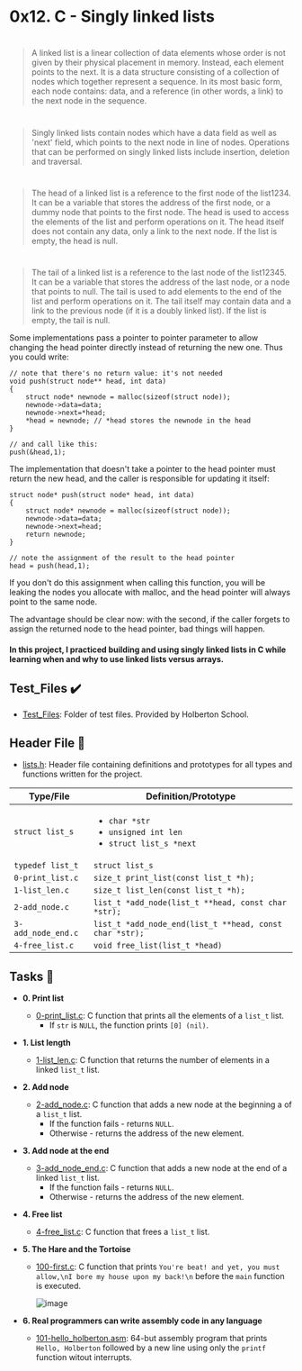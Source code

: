 # 0x12. C - Singly linked lists
#
>A linked list is a linear collection of data elements whose order is not given by their physical placement in memory. Instead, each element points to the next. It is a data structure consisting of a collection of nodes which together represent a sequence. In its most basic form, each node contains: data, and a reference (in other words, a link) to the next node in the sequence.
#
>Singly linked lists contain nodes which have a data field as well as 'next' field, which points to the next node in line of nodes. Operations that can be performed on singly linked lists include insertion, deletion and traversal.
#
>The head of a linked list is a reference to the first node of the list1234. It can be a variable that stores the address of the first node, or a dummy node that points to the first node. The head is used to access the elements of the list and perform operations on it. The head itself does not contain any data, only a link to the next node. If the list is empty, the head is null.
#
>The tail of a linked list is a reference to the last node of the list12345. It can be a variable that stores the address of the last node, or a node that points to null. The tail is used to add elements to the end of the list and perform operations on it. The tail itself may contain data and a link to the previous node (if it is a doubly linked list). If the list is empty, the tail is null.

Some implementations pass a pointer to pointer parameter to allow changing the head pointer directly instead of returning the new one. Thus you could write:

```
// note that there's no return value: it's not needed
void push(struct node** head, int data)
{
    struct node* newnode = malloc(sizeof(struct node));
    newnode->data=data;
    newnode->next=*head;
    *head = newnode; // *head stores the newnode in the head
}
```

```
// and call like this:
push(&head,1);
```

The implementation that doesn't take a pointer to the head pointer must return the new head, and the caller is responsible for updating it itself:

```
struct node* push(struct node* head, int data)
{
    struct node* newnode = malloc(sizeof(struct node));
    newnode->data=data;
    newnode->next=head;
    return newnode;
}
```

```
// note the assignment of the result to the head pointer
head = push(head,1);
```

If you don't do this assignment when calling this function, you will be leaking the nodes you allocate with malloc, and the head pointer will always point to the same node.

The advantage should be clear now: with the second, if the caller forgets to assign the returned node to the head pointer, bad things will happen.

#### In this project, I practiced building and using singly linked lists in C while learning when and why to use linked lists versus arrays.

## Test_Files :heavy_check_mark:

* [Test_Files](./Test_Files): Folder of test files. Provided by Holberton School.

## Header File :file_folder:

* [lists.h](./lists.h): Header file containing definitions and prototypes for all
types and functions written for the project.

| Type/File          | Definition/Prototype                                                                   |
| ------------------ | -------------------------------------------------------------------------------------- |
| `struct list_s`    | <ul><li>`char *str`</li><li>`unsigned int len`</li><li>`struct list_s *next`</li></ul> |
| `typedef list_t`   | `struct list_s`                                                                        |
| `0-print_list.c`   | `size_t print_list(const list_t *h);`                                                  |
| `1-list_len.c`     | `size_t list_len(const list_t *h);`                                                    |
| `2-add_node.c`     | `list_t *add_node(list_t **head, const char *str);`                                    |
| `3-add_node_end.c` | `list_t *add_node_end(list_t **head, const char *str);`                                |
| `4-free_list.c`    | `void free_list(list_t *head)`                                                         |

## Tasks :page_with_curl:

* **0. Print list**
  * [0-print_list.c](./0-print_list.c): C function that prints all the
  elements of a `list_t` list.
    * If `str` is `NULL`, the function prints `[0] (nil)`.

* **1. List length**
  * [1-list_len.c](./1-list_len.c): C function that returns the number of elements
  in a linked `list_t` list.

* **2. Add node**
  * [2-add_node.c](./2-add_node.c): C function that adds a new node at the
  beginning a of a `list_t` list.
    * If the function fails - returns `NULL`.
    * Otherwise - returns the address of the new element.

* **3. Add node at the end**
  * [3-add_node_end.c](./3-add_node_end.c): C function that adds a new node at
  the end of a linked `list_t` list.
    * If the function fails - returns `NULL`.
    * Otherwise - returns the address of the new element.

* **4. Free list**
  * [4-free_list.c](./4-free_list.c): C function that frees a `list_t` list.

* **5. The Hare and the Tortoise**
  * [100-first.c](./100-first.c): C function that prints `You're beat! and
  yet, you must allow,\nI bore my house upon my back!\n` before the `main`
  function is executed.

    ![image](https://github.com/richie-omondi/alx-low_level_programming/assets/69873039/cfff66c5-0051-45de-95be-2a51678d91c3)


* **6. Real programmers can write assembly code in any language**
  * [101-hello_holberton.asm](./101-hello_holberton.asm): 64-but assembly program
  that prints `Hello, Holberton` followed by a new line using only the
  `printf` function witout interrupts.


